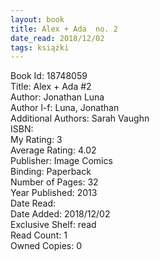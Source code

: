```yaml
---
layout: book
title: Alex + Ada  no. 2
date_read: 2018/12/02
tags: książki
---
```


Book Id: 18748059<br />
Title: Alex + Ada #2<br />
Author: Jonathan Luna<br />
Author l-f: Luna, Jonathan<br />
Additional Authors: Sarah Vaughn<br />
ISBN: <br />
My Rating: 3<br />
Average Rating: 4.02<br />
Publisher: Image Comics<br />
Binding: Paperback<br />
Number of Pages: 32<br />
Year Published: 2013<br />
Date Read: <br />
Date Added: 2018/12/02<br />
Exclusive Shelf: read<br />
Read Count: 1<br />
Owned Copies: 0<br />


